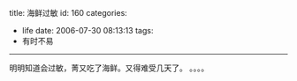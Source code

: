 title: 海鲜过敏
id: 160
categories:
  - life
date: 2006-07-30 08:13:13
tags:
  - 有时不易
---

明明知道会过敏，菁又吃了海鲜。又得难受几天了。
。。。。

